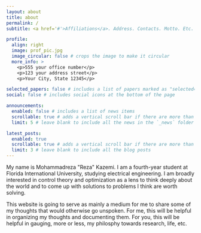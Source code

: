 ```yaml
---
layout: about
title: about
permalink: /
subtitle: <a href='#'>Affiliations</a>. Address. Contacts. Motto. Etc.

profile:
  align: right
  image: prof_pic.jpg
  image_circular: false # crops the image to make it circular
  more_info: >
    <p>555 your office number</p>
    <p>123 your address street</p>
    <p>Your City, State 12345</p>

selected_papers: false # includes a list of papers marked as "selected={true}"
social: false # includes social icons at the bottom of the page

announcements:
  enabled: false # includes a list of news items
  scrollable: true # adds a vertical scroll bar if there are more than 3 news items
  limit: 5 # leave blank to include all the news in the `_news` folder

latest_posts:
  enabled: true
  scrollable: true # adds a vertical scroll bar if there are more than 3 new posts items
  limit: 3 # leave blank to include all the blog posts
---
```


My name is Mohammadreza "Reza" Kazemi. I am a fourth-year student at Florida International University, studying electrical engineering. I am broadly interested in control theory and optimization as a lens to think deeply about the world and to come up with solutions to problems I think are worth solving.

This website is going to serve as mainly a medium for me to share some of my thoughts that would otherwise go unspoken. For me, this will be helpful in organizing my thoughts and documenting them. For you, this will be helpful in gauging, more or less, my philosphy towards research, life, etc.
